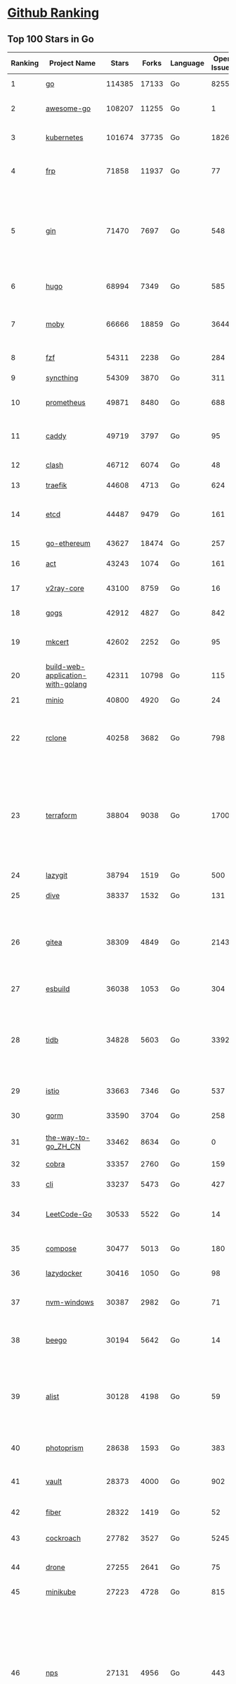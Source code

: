 [Github Ranking](../README.md)
==========

## Top 100 Stars in Go

| Ranking | Project Name | Stars | Forks | Language | Open Issues | Description | Last Commit |
| ------- | ------------ | ----- | ----- | -------- | ----------- | ----------- | ----------- |
| 1 | [go](https://github.com/golang/go) | 114385 | 17133 | Go | 8255 | The Go programming language | 2023-09-16T03:00:21Z |
| 2 | [awesome-go](https://github.com/avelino/awesome-go) | 108207 | 11255 | Go | 1 | A curated list of awesome Go frameworks, libraries and software | 2023-09-15T04:27:32Z |
| 3 | [kubernetes](https://github.com/kubernetes/kubernetes) | 101674 | 37735 | Go | 1826 | Production-Grade Container Scheduling and Management | 2023-09-16T02:36:57Z |
| 4 | [frp](https://github.com/fatedier/frp) | 71858 | 11937 | Go | 77 | A fast reverse proxy to help you expose a local server behind a NAT or firewall to the internet. | 2023-09-15T02:33:32Z |
| 5 | [gin](https://github.com/gin-gonic/gin) | 71470 | 7697 | Go | 548 | Gin is a HTTP web framework written in Go (Golang). It features a Martini-like API with much better performance -- up to 40 times faster. If you need smashing performance, get yourself some Gin. | 2023-09-14T07:24:18Z |
| 6 | [hugo](https://github.com/gohugoio/hugo) | 68994 | 7349 | Go | 585 | The world’s fastest framework for building websites. | 2023-09-15T08:40:52Z |
| 7 | [moby](https://github.com/moby/moby) | 66666 | 18859 | Go | 3644 | Moby Project - a collaborative project for the container ecosystem to assemble container-based systems | 2023-09-15T22:17:37Z |
| 8 | [fzf](https://github.com/junegunn/fzf) | 54311 | 2238 | Go | 284 | :cherry_blossom: A command-line fuzzy finder | 2023-09-13T14:54:25Z |
| 9 | [syncthing](https://github.com/syncthing/syncthing) | 54309 | 3870 | Go | 311 | Open Source Continuous File Synchronization | 2023-09-15T11:43:41Z |
| 10 | [prometheus](https://github.com/prometheus/prometheus) | 49871 | 8480 | Go | 688 | The Prometheus monitoring system and time series database. | 2023-09-15T21:22:02Z |
| 11 | [caddy](https://github.com/caddyserver/caddy) | 49719 | 3797 | Go | 95 | Fast and extensible multi-platform HTTP/1-2-3 web server with automatic HTTPS | 2023-09-16T01:05:45Z |
| 12 | [clash](https://github.com/Dreamacro/clash) | 46712 | 6074 | Go | 48 | A rule-based tunnel in Go. | 2023-09-15T14:33:25Z |
| 13 | [traefik](https://github.com/traefik/traefik) | 44608 | 4713 | Go | 624 | The Cloud Native Application Proxy | 2023-09-15T14:18:42Z |
| 14 | [etcd](https://github.com/etcd-io/etcd) | 44487 | 9479 | Go | 161 | Distributed reliable key-value store for the most critical data of a distributed system | 2023-09-15T18:25:30Z |
| 15 | [go-ethereum](https://github.com/ethereum/go-ethereum) | 43627 | 18474 | Go | 257 | Official Go implementation of the Ethereum protocol | 2023-09-15T16:35:56Z |
| 16 | [act](https://github.com/nektos/act) | 43243 | 1074 | Go | 161 | Run your GitHub Actions locally 🚀 | 2023-09-15T02:24:46Z |
| 17 | [v2ray-core](https://github.com/v2ray/v2ray-core) | 43100 | 8759 | Go | 16 | A platform for building proxies to bypass network restrictions. | 2023-09-15T03:58:25Z |
| 18 | [gogs](https://github.com/gogs/gogs) | 42912 | 4827 | Go | 842 | Gogs is a painless self-hosted Git service | 2023-09-13T14:37:07Z |
| 19 | [mkcert](https://github.com/FiloSottile/mkcert) | 42602 | 2252 | Go | 95 | A simple zero-config tool to make locally trusted development certificates with any names you'd like. | 2023-08-29T08:51:00Z |
| 20 | [build-web-application-with-golang](https://github.com/astaxie/build-web-application-with-golang) | 42311 | 10798 | Go | 115 | A golang ebook intro how to build a web with golang | 2023-09-01T02:56:13Z |
| 21 | [minio](https://github.com/minio/minio) | 40800 | 4920 | Go | 24 | High Performance Object Storage for AI | 2023-09-16T01:01:48Z |
| 22 | [rclone](https://github.com/rclone/rclone) | 40258 | 3682 | Go | 798 | "rsync for cloud storage" - Google Drive, S3, Dropbox, Backblaze B2, One Drive, Swift, Hubic, Wasabi, Google Cloud Storage, Yandex Files | 2023-09-15T09:25:18Z |
| 23 | [terraform](https://github.com/hashicorp/terraform) | 38804 | 9038 | Go | 1700 | Terraform enables you to safely and predictably create, change, and improve infrastructure. It is a source-available tool that codifies APIs into declarative configuration files that can be shared amongst team members, treated as code, edited, reviewed, and versioned. | 2023-09-15T19:02:34Z |
| 24 | [lazygit](https://github.com/jesseduffield/lazygit) | 38794 | 1519 | Go | 500 | simple terminal UI for git commands | 2023-09-15T16:27:07Z |
| 25 | [dive](https://github.com/wagoodman/dive) | 38337 | 1532 | Go | 131 | A tool for exploring each layer in a docker image | 2023-09-15T14:20:18Z |
| 26 | [gitea](https://github.com/go-gitea/gitea) | 38309 | 4849 | Go | 2143 | Git with a cup of tea! Painless self-hosted all-in-one software development service, including Git hosting, code review, team collaboration, package registry and CI/CD | 2023-09-16T02:33:06Z |
| 27 | [esbuild](https://github.com/evanw/esbuild) | 36038 | 1053 | Go | 304 | An extremely fast bundler for the web | 2023-09-15T17:18:54Z |
| 28 | [tidb](https://github.com/pingcap/tidb) | 34828 | 5603 | Go | 3392 | TiDB is an open-source, cloud-native, distributed, MySQL-Compatible database for elastic scale and real-time analytics. Try AI-powered Chat2Query free at : https://tidbcloud.com/free-trial | 2023-09-16T02:53:05Z |
| 29 | [istio](https://github.com/istio/istio) | 33663 | 7346 | Go | 537 | Connect, secure, control, and observe services. | 2023-09-15T21:40:10Z |
| 30 | [gorm](https://github.com/go-gorm/gorm) | 33590 | 3704 | Go | 258 | The fantastic ORM library for Golang, aims to be developer friendly | 2023-09-11T07:15:30Z |
| 31 | [the-way-to-go_ZH_CN](https://github.com/unknwon/the-way-to-go_ZH_CN) | 33462 | 8634 | Go | 0 | 《The Way to Go》中文译本，中文正式名《Go 入门指南》 | 2023-08-12T01:54:36Z |
| 32 | [cobra](https://github.com/spf13/cobra) | 33357 | 2760 | Go | 159 | A Commander for modern Go CLI interactions | 2023-09-11T10:34:22Z |
| 33 | [cli](https://github.com/cli/cli) | 33237 | 5473 | Go | 427 | GitHub’s official command line tool | 2023-09-15T09:41:11Z |
| 34 | [LeetCode-Go](https://github.com/halfrost/LeetCode-Go) | 30533 | 5522 | Go | 14 | ✅ Solutions to LeetCode by Go, 100% test coverage, runtime beats 100% / LeetCode 题解 | 2023-08-01T14:41:22Z |
| 35 | [compose](https://github.com/docker/compose) | 30477 | 5013 | Go | 180 | Define and run multi-container applications with Docker | 2023-09-15T22:31:18Z |
| 36 | [lazydocker](https://github.com/jesseduffield/lazydocker) | 30416 | 1050 | Go | 98 | The lazier way to manage everything docker | 2023-09-13T06:26:31Z |
| 37 | [nvm-windows](https://github.com/coreybutler/nvm-windows) | 30387 | 2982 | Go | 71 | A node.js version management utility for Windows. Ironically written in Go. | 2023-08-17T06:59:00Z |
| 38 | [beego](https://github.com/beego/beego) | 30194 | 5642 | Go | 14 | beego is an open-source, high-performance web framework for the Go programming language. | 2023-09-15T13:41:30Z |
| 39 | [alist](https://github.com/alist-org/alist) | 30128 | 4198 | Go | 59 | 🗂️A file list/WebDAV program that supports multiple storages, powered by Gin and Solidjs. / 一个支持多存储的文件列表/WebDAV程序，使用 Gin 和 Solidjs。 | 2023-09-15T22:36:37Z |
| 40 | [photoprism](https://github.com/photoprism/photoprism) | 28638 | 1593 | Go | 383 | AI-Powered Photos App for the Decentralized Web 🌈💎✨ | 2023-09-15T14:26:25Z |
| 41 | [vault](https://github.com/hashicorp/vault) | 28373 | 4000 | Go | 902 | A tool for secrets management, encryption as a service, and privileged access management | 2023-09-16T02:19:45Z |
| 42 | [fiber](https://github.com/gofiber/fiber) | 28322 | 1419 | Go | 52 | ⚡️ Express inspired web framework written in Go | 2023-09-14T22:43:32Z |
| 43 | [cockroach](https://github.com/cockroachdb/cockroach) | 27782 | 3527 | Go | 5245 | CockroachDB - the open source, cloud-native distributed SQL database. | 2023-09-16T01:52:09Z |
| 44 | [drone](https://github.com/harness/drone) | 27255 | 2641 | Go | 75 | Drone is a Container-Native, Continuous Delivery Platform | 2023-09-01T05:23:41Z |
| 45 | [minikube](https://github.com/kubernetes/minikube) | 27223 | 4728 | Go | 815 | Run Kubernetes locally | 2023-09-16T00:25:40Z |
| 46 | [nps](https://github.com/ehang-io/nps) | 27131 | 4956 | Go | 443 | 一款轻量级、高性能、功能强大的内网穿透代理服务器。支持tcp、udp、socks5、http等几乎所有流量转发，可用来访问内网网站、本地支付接口调试、ssh访问、远程桌面，内网dns解析、内网socks5代理等等……，并带有功能强大的web管理端。a lightweight, high-performance, powerful intranet penetration proxy server, with a powerful web management terminal. | 2023-07-17T03:53:54Z |
| 47 | [consul](https://github.com/hashicorp/consul) | 26905 | 4379 | Go | 1092 | Consul is a distributed, highly available, and data center aware solution to connect and configure applications across dynamic, distributed infrastructure. | 2023-09-16T00:00:25Z |
| 48 | [echo](https://github.com/labstack/echo) | 26595 | 2202 | Go | 51 | High performance, minimalist Go web framework | 2023-09-13T19:41:59Z |
| 49 | [portainer](https://github.com/portainer/portainer) | 26547 | 2239 | Go | 333 | Making Docker and Kubernetes management easy. | 2023-09-15T12:52:13Z |
| 50 | [influxdb](https://github.com/influxdata/influxdb) | 26090 | 3426 | Go | 1753 | Scalable datastore for metrics, events, and real-time analytics | 2023-09-12T21:28:17Z |
| 51 | [pocketbase](https://github.com/pocketbase/pocketbase) | 25887 | 1075 | Go | 40 | Open Source realtime backend in 1 file | 2023-09-15T22:00:50Z |
| 52 | [go-zero](https://github.com/zeromicro/go-zero) | 25473 | 3614 | Go | 321 | A cloud-native Go microservices framework with cli tool for productivity. | 2023-09-15T15:22:40Z |
| 53 | [kit](https://github.com/go-kit/kit) | 25416 | 2451 | Go | 35 | A standard library for microservices. | 2023-09-14T08:38:47Z |
| 54 | [helm](https://github.com/helm/helm) | 24929 | 6864 | Go | 258 | The Kubernetes Package Manager | 2023-09-15T21:21:08Z |
| 55 | [k3s](https://github.com/k3s-io/k3s) | 24454 | 2119 | Go | 90 | Lightweight Kubernetes | 2023-09-16T00:59:52Z |
| 56 | [iris](https://github.com/kataras/iris) | 24344 | 2487 | Go | 90 | The fastest HTTP/2 Go Web Framework. New, modern and easy to learn. Fast development with Code you control. Unbeatable cost-performance ratio :rocket: | 2023-09-12T07:03:59Z |
| 57 | [viper](https://github.com/spf13/viper) | 24006 | 1973 | Go | 372 | Go configuration with fangs | 2023-09-15T07:21:12Z |
| 58 | [v2ray-core](https://github.com/v2fly/v2ray-core) | 23824 | 3771 | Go | 45 | A platform for building proxies to bypass network restrictions. | 2023-09-14T00:27:36Z |
| 59 | [nsq](https://github.com/nsqio/nsq) | 23765 | 2887 | Go | 50 | A realtime distributed messaging platform | 2023-07-16T20:11:26Z |
| 60 | [croc](https://github.com/schollz/croc) | 23567 | 1001 | Go | 120 | Easily and securely send things from one computer to another :crocodile: :package: | 2023-09-05T03:06:06Z |
| 61 | [faas](https://github.com/openfaas/faas) | 23482 | 1871 | Go | 27 | OpenFaaS - Serverless Functions Made Simple | 2023-09-14T09:09:23Z |
| 62 | [logrus](https://github.com/sirupsen/logrus) | 23228 | 2283 | Go | 2 | Structured, pluggable logging for Go. | 2023-09-15T17:57:35Z |
| 63 | [ngrok](https://github.com/inconshreveable/ngrok) | 23212 | 4323 | Go | 227 | Introspected tunnels to localhost | 2023-07-09T00:44:48Z |
| 64 | [docker_practice](https://github.com/yeasy/docker_practice) | 22901 | 5594 | Go | 4 | Learn and understand Docker&Container technologies, with real DevOps practice! | 2023-08-18T04:55:29Z |
| 65 | [milvus](https://github.com/milvus-io/milvus) | 22890 | 2512 | Go | 496 | A cloud-native vector database, storage for next generation AI applications | 2023-09-15T16:41:20Z |
| 66 | [go-patterns](https://github.com/tmrts/go-patterns) | 22800 | 2108 | Go | 17 | Curated list of Go design patterns, recipes and idioms | 2023-04-30T11:12:57Z |
| 67 | [micro](https://github.com/zyedidia/micro) | 22682 | 1150 | Go | 699 | A modern and intuitive terminal-based text editor | 2023-09-15T20:41:41Z |
| 68 | [hub](https://github.com/mislav/hub) | 22527 | 2407 | Go | 239 | A command-line tool that makes git easier to use with GitHub. | 2023-07-25T10:30:58Z |
| 69 | [dapr](https://github.com/dapr/dapr) | 22276 | 1738 | Go | 352 | Dapr is a portable, event-driven, runtime for building distributed applications across cloud and edge. | 2023-09-15T20:07:18Z |
| 70 | [k9s](https://github.com/derailed/k9s) | 22211 | 1425 | Go | 429 | 🐶 Kubernetes CLI To Manage Your Clusters In Style! | 2023-09-10T03:05:53Z |
| 71 | [lux](https://github.com/iawia002/lux) | 22034 | 2564 | Go | 451 | 👾 Fast and simple video download library and CLI tool written in Go | 2023-09-13T08:58:09Z |
| 72 | [vegeta](https://github.com/tsenart/vegeta) | 21860 | 1331 | Go | 53 | HTTP load testing tool and library. It's over 9000! | 2023-09-11T16:09:38Z |
| 73 | [rancher](https://github.com/rancher/rancher) | 21547 | 2881 | Go | 2537 | Complete container management platform | 2023-09-15T23:49:32Z |
| 74 | [k6](https://github.com/grafana/k6) | 21488 | 1126 | Go | 437 | A modern load testing tool, using Go and JavaScript - https://k6.io | 2023-09-13T10:57:46Z |
| 75 | [kratos](https://github.com/go-kratos/kratos) | 21348 | 3902 | Go | 96 | Your ultimate Go microservices framework for the cloud-native era. | 2023-09-11T18:54:15Z |
| 76 | [fyne](https://github.com/fyne-io/fyne) | 21304 | 1223 | Go | 546 | Cross platform GUI toolkit in Go inspired by Material Design | 2023-09-15T09:22:54Z |
| 77 | [restic](https://github.com/restic/restic) | 21165 | 1345 | Go | 389 | Fast, secure, efficient backup program | 2023-09-06T20:55:49Z |
| 78 | [delve](https://github.com/go-delve/delve) | 21039 | 2101 | Go | 94 | Delve is a debugger for the Go programming language. | 2023-09-15T19:06:29Z |
| 79 | [filebrowser](https://github.com/filebrowser/filebrowser) | 20862 | 2489 | Go | 63 | 📂 Web File Browser | 2023-09-15T00:07:33Z |
| 80 | [go-micro](https://github.com/go-micro/go-micro) | 20825 | 2326 | Go | 78 | A Go microservices framework | 2023-08-07T08:46:20Z |
| 81 | [harbor](https://github.com/goharbor/harbor) | 20824 | 4445 | Go | 565 | An open source trusted cloud native registry project that stores, signs, and scans content. | 2023-09-15T17:37:48Z |
| 82 | [colly](https://github.com/gocolly/colly) | 20738 | 1644 | Go | 142 | Elegant Scraper and Crawler Framework for Golang | 2023-09-13T02:45:15Z |
| 83 | [cli](https://github.com/urfave/cli) | 20701 | 1697 | Go | 39 | A simple, fast, and fun package for building command line apps in Go | 2023-09-13T23:41:55Z |
| 84 | [testify](https://github.com/stretchr/testify) | 20582 | 1496 | Go | 259 | A toolkit with common assertions and mocks that plays nicely with the standard library | 2023-09-15T10:34:46Z |
| 85 | [learn-go-with-tests](https://github.com/quii/learn-go-with-tests) | 20135 | 2655 | Go | 38 | Learn Go with test-driven development | 2023-09-15T14:37:14Z |
| 86 | [fasthttp](https://github.com/valyala/fasthttp) | 20129 | 1673 | Go | 70 | Fast HTTP package for Go. Tuned for high performance. Zero memory allocations in hot paths. Up to 10x faster than net/http | 2023-09-15T10:31:29Z |
| 87 | [loki](https://github.com/grafana/loki) | 20080 | 2931 | Go | 1037 | Like Prometheus, but for logs. | 2023-09-15T23:45:35Z |
| 88 | [websocket](https://github.com/gorilla/websocket) | 19810 | 3394 | Go | 29 | Package gorilla/websocket is a fast, well-tested and widely used WebSocket implementation for Go. | 2023-09-12T15:18:48Z |
| 89 | [bubbletea](https://github.com/charmbracelet/bubbletea) | 19710 | 621 | Go | 47 | A powerful little TUI framework 🏗 | 2023-09-14T22:00:58Z |
| 90 | [zap](https://github.com/uber-go/zap) | 19695 | 1400 | Go | 99 | Blazing fast, structured, leveled logging in Go. | 2023-09-15T02:36:52Z |
| 91 | [dgraph](https://github.com/dgraph-io/dgraph) | 19593 | 1485 | Go | 208 | The high-performance database for modern applications | 2023-09-15T13:59:22Z |
| 92 | [mux](https://github.com/gorilla/mux) | 19173 | 1803 | Go | 10 | Package gorilla/mux is a powerful HTTP router and URL matcher for building Go web servers with 🦍 | 2023-09-03T20:05:09Z |
| 93 | [podman](https://github.com/containers/podman) | 19071 | 2055 | Go | 429 | Podman: A tool for managing OCI containers and pods. | 2023-09-15T22:48:06Z |
| 94 | [Cloudreve](https://github.com/cloudreve/Cloudreve) | 18922 | 3128 | Go | 205 | 🌩支持多家云存储的云盘系统 (Self-hosted file management and sharing system, supports multiple storage providers) | 2023-09-06T06:46:17Z |
| 95 | [grpc-go](https://github.com/grpc/grpc-go) | 18839 | 4114 | Go | 132 | The Go language implementation of gRPC. HTTP/2 based RPC | 2023-09-15T18:40:51Z |
| 96 | [trivy](https://github.com/aquasecurity/trivy) | 18618 | 1863 | Go | 157 | Find vulnerabilities, misconfigurations, secrets, SBOM in containers, Kubernetes, code repositories, clouds and more | 2023-09-15T21:29:46Z |
| 97 | [AdGuardHome](https://github.com/AdguardTeam/AdGuardHome) | 18522 | 1528 | Go | 880 | Network-wide ads & trackers blocking DNS server | 2023-09-15T14:48:29Z |
| 98 | [memos](https://github.com/usememos/memos) | 18351 | 1321 | Go | 181 | A privacy-first, lightweight note-taking service. Easily capture and share your great thoughts. | 2023-09-16T01:13:58Z |
| 99 | [gin-vue-admin](https://github.com/flipped-aurora/gin-vue-admin) | 18277 | 5540 | Go | 36 | 基于vite+vue3+gin搭建的开发基础平台（支持TS,JS混用），集成jwt鉴权，权限管理，动态路由，显隐可控组件，分页封装，多点登录拦截，资源权限，上传下载，代码生成器，表单生成器,chatGPT自动查表等开发必备功能。 | 2023-09-16T00:04:56Z |
| 100 | [jaeger](https://github.com/jaegertracing/jaeger) | 18261 | 2241 | Go | 329 | CNCF Jaeger, a Distributed Tracing Platform | 2023-09-16T01:52:42Z |


